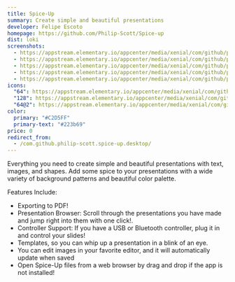 ```yaml
---
title: Spice-Up
summary: Create simple and beautiful presentations
developer: Felipe Escoto
homepage: https://github.com/Philip-Scott/Spice-up
dist: loki
screenshots:
  - https://appstream.elementary.io/appcenter/media/xenial/com/github/philip-scott.spice-up.desktop/D50B11188270A0598E025AEC85B2040A/screenshots/image-1_orig.png
  - https://appstream.elementary.io/appcenter/media/xenial/com/github/philip-scott.spice-up.desktop/D50B11188270A0598E025AEC85B2040A/screenshots/image-2_orig.png
  - https://appstream.elementary.io/appcenter/media/xenial/com/github/philip-scott.spice-up.desktop/D50B11188270A0598E025AEC85B2040A/screenshots/image-3_orig.png
  - https://appstream.elementary.io/appcenter/media/xenial/com/github/philip-scott.spice-up.desktop/D50B11188270A0598E025AEC85B2040A/screenshots/image-4_orig.png
  - https://appstream.elementary.io/appcenter/media/xenial/com/github/philip-scott.spice-up.desktop/D50B11188270A0598E025AEC85B2040A/screenshots/image-5_orig.png
icons:
  "64": https://appstream.elementary.io/appcenter/media/xenial/com/github/philip-scott.spice-up.desktop/D50B11188270A0598E025AEC85B2040A/icons/64x64/com.github.philip-scott.spice-up_com.github.philip-scott.spice-up.png
  "128": https://appstream.elementary.io/appcenter/media/xenial/com/github/philip-scott.spice-up.desktop/D50B11188270A0598E025AEC85B2040A/icons/128x128/com.github.philip-scott.spice-up_com.github.philip-scott.spice-up.png
  "64@2": https://appstream.elementary.io/appcenter/media/xenial/com/github/philip-scott.spice-up.desktop/D50B11188270A0598E025AEC85B2040A/icons/64x64@2/com.github.philip-scott.spice-up_com.github.philip-scott.spice-up.png
color:
  primary: "#C2D5FF"
  primary-text: "#223b69"
price: 0
redirect_from:
  - /com.github.philip-scott.spice-up.desktop/
---
```


<p>Everything you need to create simple and beautiful presentations with text, images, and shapes. Add some spice to your presentations with a wide variety of background patterns and beautiful color palette.</p>
<p>Features Include:</p>
<ul>
  <li>Exporting to PDF!</li>
  <li>Presentation Browser: Scroll through the presentations you have made and jump right into them with one click!.</li>
  <li>Controller Support: If you have a USB or Bluetooth controller, plug it in and control your slides!</li>
  <li>Templates, so you can whip up a presentation in a blink of an eye.</li>
  <li>You can edit images in your favorite editor, and it will automatically update when saved</li>
  <li>Open Spice-Up files from a web browser by drag and drop if the app is not installed!</li>
</ul>